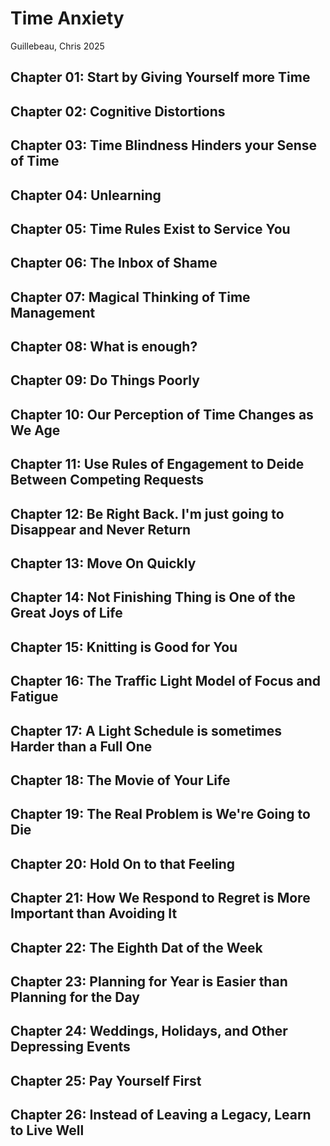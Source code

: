 # Time Anxiety 
Guillebeau, Chris
2025

## Chapter 01: Start by Giving Yourself more Time



## Chapter 02: Cognitive Distortions

## Chapter 03: Time Blindness Hinders your Sense of Time

## Chapter 04: Unlearning 

## Chapter 05: Time Rules Exist to Service You

## Chapter 06: The Inbox of Shame

## Chapter 07: Magical Thinking of Time Management

## Chapter 08: What is enough?

## Chapter 09: Do Things Poorly

## Chapter 10: Our Perception of Time Changes as We Age

## Chapter 11: Use Rules of Engagement to Deide Between Competing Requests

## Chapter 12: Be Right Back. I'm just going to Disappear and Never Return

## Chapter 13: Move On Quickly

## Chapter 14: Not Finishing Thing is One of the Great Joys of Life

## Chapter 15: Knitting is Good for You 

## Chapter 16: The Traffic Light Model of Focus and Fatigue

## Chapter 17: A Light Schedule is sometimes Harder than a Full One

## Chapter 18: The Movie of Your Life

## Chapter 19: The Real Problem is We're Going to Die

## Chapter 20: Hold On to that Feeling

## Chapter 21: How We Respond to Regret is More Important than Avoiding It

## Chapter 22: The Eighth Dat of the Week

## Chapter 23: Planning for Year is Easier than Planning for the Day

## Chapter 24: Weddings, Holidays, and Other Depressing Events

## Chapter 25: Pay Yourself First

## Chapter 26: Instead of Leaving a Legacy, Learn to Live Well

